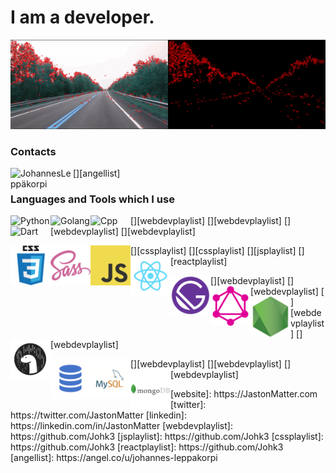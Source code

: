 # I am a developer.
![](demo.gif)
### Contacts

[<img align="left" alt="JohannesLeppäkorpi" width="100px" src="https://angel.co/images/static_pages/logo/AngelList_Black_Lockup.png" />][angellist]
<br />


### Languages and Tools which I use

<div>
[<img align="left" alt="Python" width="64px" src="https://upload.wikimedia.org/wikipedia/commons/c/c3/Python-logo-notext.svg" />][webdevplaylist]
[<img align="left" alt="Golang" width="64px" src="https://yourbasic.org/golang/square-gopher.png" />][webdevplaylist]
[<img align="left" alt="Cpp" width="64px" src="https://upload.wikimedia.org/wikipedia/commons/1/18/ISO_C%2B%2B_Logo.svg" />][webdevplaylist]
[<img align="left" alt="Dart" width="64px" src="https://img.favpng.com/17/22/14/dart-logo-programming-language-computer-programming-png-favpng-dxsn9fxX3pi0nNgU3ehqpmPWN.jpg" />][webdevplaylist]
<br />

[<img align="left" alt="CSS3" width="64px" src="https://raw.githubusercontent.com/github/explore/80688e429a7d4ef2fca1e82350fe8e3517d3494d/topics/css/css.png" />][cssplaylist]
[<img align="left" alt="Sass" width="64px" src="https://raw.githubusercontent.com/github/explore/80688e429a7d4ef2fca1e82350fe8e3517d3494d/topics/sass/sass.png" />][cssplaylist]
[<img align="left" alt="JavaScript" width="64px" src="https://raw.githubusercontent.com/github/explore/80688e429a7d4ef2fca1e82350fe8e3517d3494d/topics/javascript/javascript.png" />][jsplaylist]
[<img align="left" alt="React" width="64px" src="https://raw.githubusercontent.com/github/explore/80688e429a7d4ef2fca1e82350fe8e3517d3494d/topics/react/react.png" />][reactplaylist]


[<img align="left" alt="Gatsby" width="64px" src="https://raw.githubusercontent.com/github/explore/e94815998e4e0713912fed477a1f346ec04c3da2/topics/gatsby/gatsby.png" />][webdevplaylist]
[<img align="left" alt="GraphQL" width="64px" src="https://raw.githubusercontent.com/github/explore/80688e429a7d4ef2fca1e82350fe8e3517d3494d/topics/graphql/graphql.png" />][webdevplaylist]
[<img align="left" alt="Node.js" width="64px" src="https://raw.githubusercontent.com/github/explore/80688e429a7d4ef2fca1e82350fe8e3517d3494d/topics/nodejs/nodejs.png" />][webdevplaylist]
[<img align="left" alt="Deno" width="64px" src="https://raw.githubusercontent.com/github/explore/361e2821e2dea67711cde99c9c40ed357061cf27/topics/deno/deno.png" />][webdevplaylist]


[<img align="left" alt="SQL" width="64px" src="https://raw.githubusercontent.com/github/explore/80688e429a7d4ef2fca1e82350fe8e3517d3494d/topics/sql/sql.png" />][webdevplaylist]
[<img align="left" alt="MySQL" width="64px" src="https://raw.githubusercontent.com/github/explore/80688e429a7d4ef2fca1e82350fe8e3517d3494d/topics/mysql/mysql.png" />][webdevplaylist]
[<img align="left" alt="MongoDB" width="64px" src="https://raw.githubusercontent.com/github/explore/80688e429a7d4ef2fca1e82350fe8e3517d3494d/topics/mongodb/mongodb.png" />][webdevplaylist]
</div>
[website]: https://JastonMatter.com
[twitter]: https://twitter.com/JastonMatter
[linkedin]: https://linkedin.com/in/JastonMatter
[webdevplaylist]: https://github.com/Johk3
[jsplaylist]: https://github.com/Johk3
[cssplaylist]: https://github.com/Johk3
[reactplaylist]: https://github.com/Johk3
[angellist]: https://angel.co/u/johannes-leppakorpi

